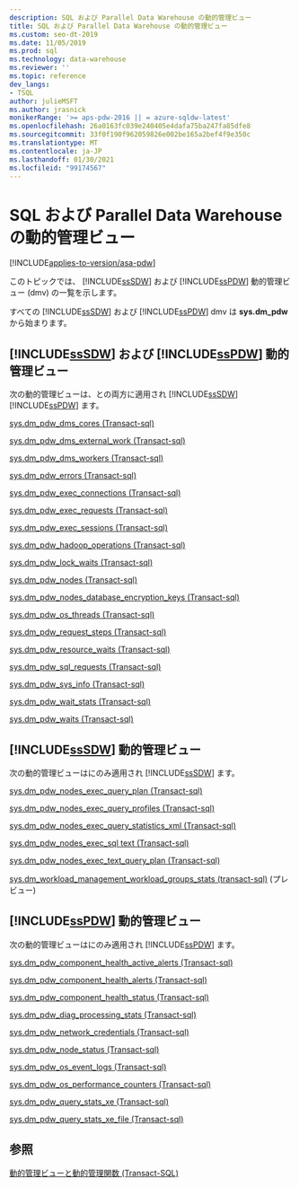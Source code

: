 ```yaml
---
description: SQL および Parallel Data Warehouse の動的管理ビュー
title: SQL および Parallel Data Warehouse の動的管理ビュー
ms.custom: seo-dt-2019
ms.date: 11/05/2019
ms.prod: sql
ms.technology: data-warehouse
ms.reviewer: ''
ms.topic: reference
dev_langs:
- TSQL
author: julieMSFT
ms.author: jrasnick
monikerRange: '>= aps-pdw-2016 || = azure-sqldw-latest'
ms.openlocfilehash: 26a0163fc039e240405e4dafa75ba247fa85dfe8
ms.sourcegitcommit: 33f0f190f962059826e002be165a2bef4f9e350c
ms.translationtype: MT
ms.contentlocale: ja-JP
ms.lasthandoff: 01/30/2021
ms.locfileid: "99174567"
---
```

# <a name="sql-and-parallel-data-warehouse-dynamic-management-views"></a>SQL および Parallel Data Warehouse の動的管理ビュー
[!INCLUDE[applies-to-version/asa-pdw](../../includes/applies-to-version/asa-pdw.md)]

このトピックでは、 [!INCLUDE[ssSDW](../../includes/sssdw-md.md)] および [!INCLUDE[ssPDW](../../includes/sspdw-md.md)] 動的管理ビュー (dmv) の一覧を示します。  
  
 すべての [!INCLUDE[ssSDW](../../includes/sssdw-md.md)] および [!INCLUDE[ssPDW](../../includes/sspdw-md.md)] dmv は **sys.dm_pdw** から始まります。  
  
## <a name="sssdw-and-sspdw-dynamic-management-views"></a>[!INCLUDE[ssSDW](../../includes/sssdw-md.md)] および [!INCLUDE[ssPDW](../../includes/sspdw-md.md)] 動的管理ビュー  
 次の動的管理ビューは、との両方に適用され [!INCLUDE[ssSDW](../../includes/sssdw-md.md)] [!INCLUDE[ssPDW](../../includes/sspdw-md.md)] ます。  
  
 [sys.dm_pdw_dms_cores &#40;Transact-sql&#41;](../../relational-databases/system-dynamic-management-views/sys-dm-pdw-dms-cores-transact-sql.md)  
  
 [sys.dm_pdw_dms_external_work &#40;Transact-sql&#41;](../../relational-databases/system-dynamic-management-views/sys-dm-pdw-dms-external-work-transact-sql.md)  
  
 [sys.dm_pdw_dms_workers &#40;Transact-sql&#41;](../../relational-databases/system-dynamic-management-views/sys-dm-pdw-dms-workers-transact-sql.md)  
  
 [sys.dm_pdw_errors &#40;Transact-sql&#41;](../../relational-databases/system-dynamic-management-views/sys-dm-pdw-errors-transact-sql.md)  
  
 [sys.dm_pdw_exec_connections &#40;Transact-sql&#41;](../../relational-databases/system-dynamic-management-views/sys-dm-pdw-exec-connections-transact-sql.md)  
  
 [sys.dm_pdw_exec_requests &#40;Transact-sql&#41;](../../relational-databases/system-dynamic-management-views/sys-dm-pdw-exec-requests-transact-sql.md)  
  
 [sys.dm_pdw_exec_sessions &#40;Transact-sql&#41;](../../relational-databases/system-dynamic-management-views/sys-dm-pdw-exec-sessions-transact-sql.md)  
  
 [sys.dm_pdw_hadoop_operations &#40;Transact-sql&#41;](../../relational-databases/system-dynamic-management-views/sys-dm-pdw-hadoop-operations-transact-sql.md)  
  
 [sys.dm_pdw_lock_waits &#40;Transact-sql&#41;](../../relational-databases/system-dynamic-management-views/sys-dm-pdw-lock-waits-transact-sql.md)  
  
 [sys.dm_pdw_nodes &#40;Transact-sql&#41;](../../relational-databases/system-dynamic-management-views/sys-dm-pdw-nodes-transact-sql.md)  
  
 [sys.dm_pdw_nodes_database_encryption_keys &#40;Transact-sql&#41;](../../relational-databases/system-dynamic-management-views/sys-dm-pdw-nodes-database-encryption-keys-transact-sql.md)  
  
 [sys.dm_pdw_os_threads &#40;Transact-sql&#41;](../../relational-databases/system-dynamic-management-views/sys-dm-pdw-os-threads-transact-sql.md)  
  
 [sys.dm_pdw_request_steps &#40;Transact-sql&#41;](../../relational-databases/system-dynamic-management-views/sys-dm-pdw-request-steps-transact-sql.md)  
  
 [sys.dm_pdw_resource_waits &#40;Transact-sql&#41;](../../relational-databases/system-dynamic-management-views/sys-dm-pdw-resource-waits-transact-sql.md)  
  
 [sys.dm_pdw_sql_requests &#40;Transact-sql&#41;](../../relational-databases/system-dynamic-management-views/sys-dm-pdw-sql-requests-transact-sql.md)  
  
 [sys.dm_pdw_sys_info &#40;Transact-sql&#41;](../../relational-databases/system-dynamic-management-views/sys-dm-pdw-sys-info-transact-sql.md)  
  
 [sys.dm_pdw_wait_stats &#40;Transact-sql&#41;](../../relational-databases/system-dynamic-management-views/sys-dm-pdw-wait-stats-transact-sql.md)  
  
 [sys.dm_pdw_waits &#40;Transact-sql&#41;](../../relational-databases/system-dynamic-management-views/sys-dm-pdw-waits-transact-sql.md)

## <a name="sssdw-dynamic-management-views"></a>[!INCLUDE[ssSDW](../../includes/sssdw-md.md)] 動的管理ビュー 
 次の動的管理ビューはにのみ適用され [!INCLUDE[ssSDW](../../includes/sssdw-md.md)] ます。
 
[sys.dm_pdw_nodes_exec_query_plan &#40;Transact-sql&#41;](../../relational-databases/system-dynamic-management-views/sys-dm-pdw-nodes-exec-query-plan-transact-sql.md)  

[sys.dm_pdw_nodes_exec_query_profiles &#40;Transact-sql&#41;](../../relational-databases/system-dynamic-management-views/sys-dm-pdw-nodes-exec-query-profiles-transact-sql.md)  

[sys.dm_pdw_nodes_exec_query_statistics_xml &#40;Transact-sql&#41;](../../relational-databases/system-dynamic-management-views/sys-dm-pdw-nodes-exec-query-statistics-xml-transact-sql.md)  

[sys.dm_pdw_nodes_exec_sql text &#40;Transact-sql&#41;](../../relational-databases/system-dynamic-management-views/sys-dm-pdw-nodes-exec-sql-text-transact-sql.md)  

[sys.dm_pdw_nodes_exec_text_query_plan &#40;Transact-sql&#41;](../../relational-databases/system-dynamic-management-views/sys-dm-pdw-nodes-exec-text-query-plan-transact-sql.md)

 [sys.dm_workload_management_workload_groups_stats &#40;transact-sql&#41;](../../relational-databases/system-dynamic-management-views/sys-dm-workload-management-workload-group-stats-transact-sql.md) (プレビュー)

## <a name="sspdw-dynamic-management-views"></a>[!INCLUDE[ssPDW](../../includes/sspdw-md.md)] 動的管理ビュー  
 次の動的管理ビューはにのみ適用され [!INCLUDE[ssPDW](../../includes/sspdw-md.md)] ます。  
  
 [sys.dm_pdw_component_health_active_alerts &#40;Transact-sql&#41;](../../relational-databases/system-dynamic-management-views/sys-dm-pdw-component-health-active-alerts-transact-sql.md)  
  
 [sys.dm_pdw_component_health_alerts &#40;Transact-sql&#41;](../../relational-databases/system-dynamic-management-views/sys-dm-pdw-component-health-alerts-transact-sql.md)  
  
 [sys.dm_pdw_component_health_status &#40;Transact-sql&#41;](../../relational-databases/system-dynamic-management-views/sys-dm-pdw-component-health-status-transact-sql.md)  
  
 [sys.dm_pdw_diag_processing_stats &#40;Transact-sql&#41;](../../relational-databases/system-dynamic-management-views/sys-dm-pdw-diag-processing-stats-transact-sql.md)  
  
 [sys.dm_pdw_network_credentials &#40;Transact-sql&#41;](../../relational-databases/system-dynamic-management-views/sys-dm-pdw-network-credentials-transact-sql.md)  
  
 [sys.dm_pdw_node_status &#40;Transact-sql&#41;](../../relational-databases/system-dynamic-management-views/sys-dm-pdw-node-status-transact-sql.md)  
  
 [sys.dm_pdw_os_event_logs &#40;Transact-sql&#41;](../../relational-databases/system-dynamic-management-views/sys-dm-pdw-os-event-logs-transact-sql.md)  
  
 [sys.dm_pdw_os_performance_counters &#40;Transact-sql&#41;](../../relational-databases/system-dynamic-management-views/sys-dm-pdw-os-performance-counters-transact-sql.md)  
  
 [sys.dm_pdw_query_stats_xe &#40;Transact-sql&#41;](../../relational-databases/system-dynamic-management-views/sys-dm-pdw-query-stats-xe-transact-sql.md)  
  
 [sys.dm_pdw_query_stats_xe_file &#40;Transact-sql&#41;](../../relational-databases/system-dynamic-management-views/sys-dm-pdw-query-stats-xe-file-transact-sql.md)  
  
## <a name="see-also"></a>参照  
 [動的管理ビューと動的管理関数 &#40;Transact-SQL&#41;](~/relational-databases/system-dynamic-management-views/system-dynamic-management-views.md)  
  
